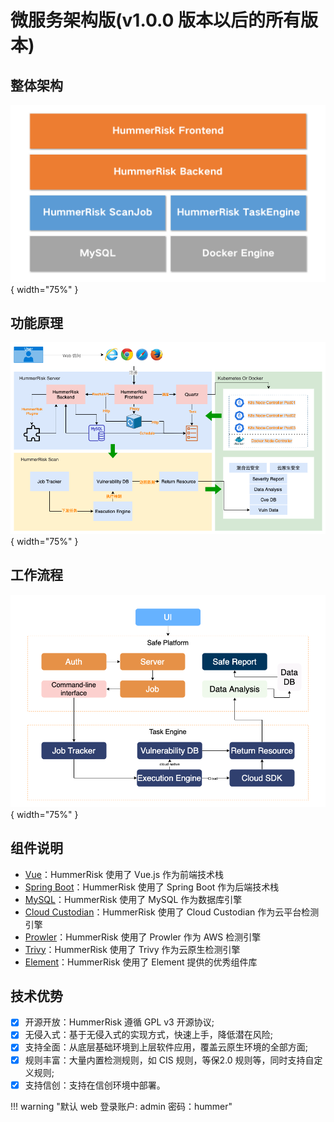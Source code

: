 # 微服务架构版(v1.0.0 版本以后的所有版本)

## 整体架构

![系统架构图](../img/index/架构.png){ width="75%" }

## 功能原理

![系统架构图](../img/architecture/功能原理.png){ width="75%" }

## 工作流程

![系统架构图](../img/architecture/工作流程.png){ width="75%" }

## 组件说明

- [Vue](https://vuejs.org/)：HummerRisk 使用了 Vue.js 作为前端技术栈
- [Spring Boot](https://www.tutorialspoint.com/spring_boot/spring_boot_introduction.htm)：HummerRisk 使用了 Spring Boot 作为后端技术栈
- [MySQL](https://www.mysql.com/)：HummerRisk 使用了 MySQL 作为数据库引擎
- [Cloud Custodian](https://cloudcustodian.io/)：HummerRisk 使用了 Cloud Custodian 作为云平台检测引擎
- [Prowler](https://prowler.pro/)：HummerRisk 使用了 Prowler 作为 AWS 检测引擎
- [Trivy](https://github.com/aquasecurity/trivy)：HummerRisk 使用了 Trivy 作为云原生检测引擎
- [Element](https://element.eleme.cn/#/)：HummerRisk 使用了 Element 提供的优秀组件库

## 技术优势

- [x] 开源开放：HummerRisk 遵循 GPL v3 开源协议;
- [x] 无侵入式：基于无侵入式的实现方式，快速上手，降低潜在风险;
- [x] 支持全面：从底层基础环境到上层软件应用，覆盖云原生环境的全部方面;
- [x] 规则丰富：大量内置检测规则，如 CIS 规则，等保2.0 规则等，同时支持自定义规则;
- [x] 支持信创：支持在信创环境中部署。

!!! warning "默认 web 登录账户: admin 密码：hummer"
